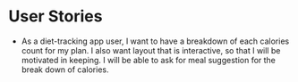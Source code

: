 # User Stories
* As a diet-tracking app user, I want to have a breakdown of each calories count for my plan. I also want layout that is interactive, so that I will be motivated in keeping. I will be able to ask for meal suggestion for the break down of calories.